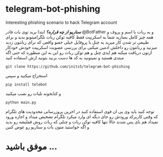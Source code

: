 # telegram-bot-phishing
Interesting phishing scenario to hack Telegram account


***سناریو از  چه قراره؟***
ابتدا برید توی بات فادر @BotFather و یه ربات با اسم و پروف و همه چیز کامل بسازید
شما به اسکریپت فقط کافیه توکن ربات تلگرامیتونو بدید 
و برای طبیعی تر شدن کار
میرید یه چنل با پروفایل خیلی خفنو واقعی که برای رباتتون زدید میزنید
و رباتتون رو داخلش ادمین میکنی برای بررسی عضویت 
اسکریپت خودش خودکار ازتون دریافت میکنه هم ایدی چنل و هم توکن ربات رو این به این منظوره که حتی اگه مبتدی هستید و نمیتونید به کد ها دست بزنید بتونید ازش استفاده کنید

```
git clone https://github.com/inits5/telegram-bot-phishing
```

استخراج میکنید و سپس
```
pip install telebot
```

و کتابخونه تلبات رو نصب میکنید

```
python main.py
```
توجه کنید باید وی پی ان قوی استفاده کنید 
در اخرین بروزرسانی محدودیت های تلگرام که وقتی کاربرکد ورودش رو جای دیگه ای وارد میکرد تلگرام تشخیص میداد و اجازه ورود نمیداد هم بای پس شدند
حالا تنها کافیه توکن ربات و چنلی که ربات روش قفلبشه رو بدید و اگه خواستید متون بات و سناریو رو عوض کنین

# موفق باشید ...
